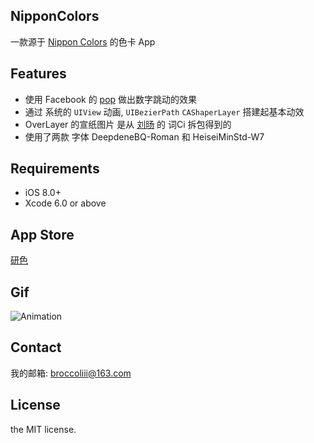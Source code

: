 
## NipponColors
 一款源于 [Nippon Colors](http://nipponcolors.com/) 的色卡 App
## Features

* 使用 Facebook 的 [pop](https://github.com/facebook/pop) 做出数字跳动的效果
* 通过 系统的 ```UIView``` 动画, ```UIBezierPath``` ```CAShaperLayer```  搭建起基本动效
* OverLayer 的宣纸图片 是从 [刘旸](http://weibo.com/sevear?nick=sevear&noscale_head=1#_0) 的 词Ci 拆包得到的
* 使用了两款 字体 DeepdeneBQ-Roman 和 HeiseiMinStd-W7 

## Requirements

* iOS 8.0+
* Xcode 6.0 or above

## App Store

[研色](https://itunes.apple.com/WebObjects/MZStore.woa/wa/viewSoftware?id=1055766323&mt=8)

## Gif
![Animation](Gif/Color.gif)

## Contact

我的邮箱: broccoliii@163.com

## License

the MIT license. 
